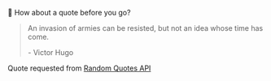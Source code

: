 📣 How about a quote before you go?

> An invasion of armies can be resisted, but not an idea whose time has come.
>
> <p>- Victor Hugo</p>

Quote requested from [Random Quotes API](https://github.com/lukePeavey/quotable)
